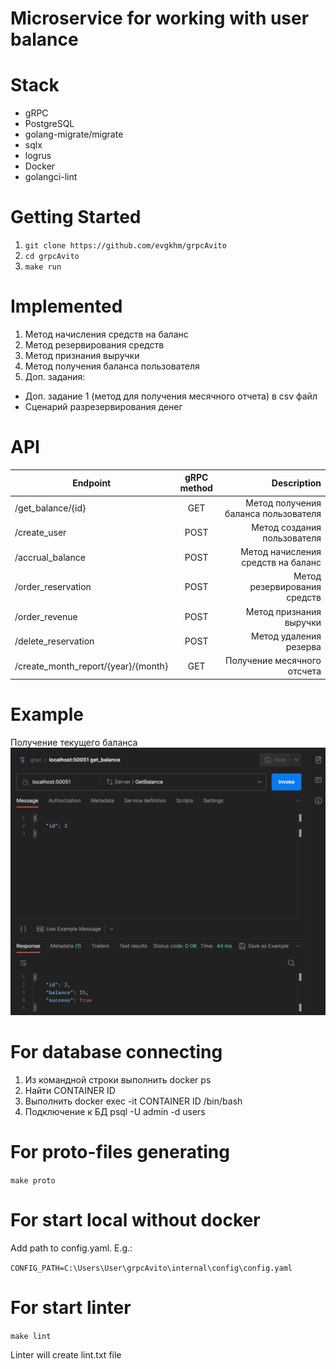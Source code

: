 # Microservice for working with user balance

# Stack
+ gRPC
+ PostgreSQL
+ golang-migrate/migrate
+ sqlx
+ logrus
+ Docker
+ golangci-lint

# Getting Started
1. `git clone https://github.com/evgkhm/grpcAvito`
2. `cd grpcAvito`
3. `make run`

# Implemented
1. Метод начисления средств на баланс
2. Метод резервирования средств
3. Метод признания выручки
4. Метод получения баланса пользователя
5. Доп. задания:
 - Доп. задание 1 (метод для получения месячного отчета) в csv файл
 - Сценарий разрезервирования денег

# API
| Endpoint                            | gRPC method |                          Description |
|-------------------------------------|:-----------:|-------------------------------------:|
| /get_balance/{id}                   |     GET     | Метод получения баланса пользователя |
| /create_user                        |    POST     |          Метод создания пользователя |
| /accrual_balance                    |    POST     |   Метод начисления средств на баланс |
| /order_reservation                  |    POST     |         Метод резервирования средств |
| /order_revenue                      |    POST     |              Метод признания выручки |
| /delete_reservation                 |    POST     |               Метод удаления резерва |
| /create_month_report/{year}/{month} |     GET     |          Получение месячного отсчета |

# Example
Получение текущего баланса
![img.png](img.png)

# For database connecting
1. Из командной строки выполнить docker ps
2. Найти CONTAINER ID
3. Выполнить docker exec -it CONTAINER ID /bin/bash
4. Подключение к БД psql -U admin -d users

# For proto-files generating
`make proto`

# For start local without docker
Add path to config.yaml. E.g.:

`CONFIG_PATH=C:\Users\User\grpcAvito\internal\config\config.yaml`

# For start linter
`make lint`

Linter will create lint.txt file